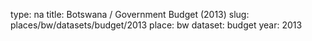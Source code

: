 type: na
title: Botswana / Government Budget (2013)
slug: places/bw/datasets/budget/2013
place: bw
dataset: budget
year: 2013
